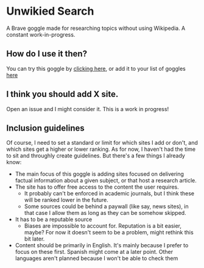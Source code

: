 # Unwikied Search
A Brave goggle made for researching topics without using Wikipedia. A constant work-in-progress. 

## How do I use it then?

You can try this goggle by [clicking here](https://search.brave.com/goggles?goggles_id=https%3A%2F%2Fraw.githubusercontent.com%2FArbakato%2FUnwikiedSearch%2Fmain%2FUnwikiedSearch), or add it to your list of goggles [here](https://search.brave.com/goggles/discover?goggles_id=https%3A%2F%2Fraw.githubusercontent.com%2FArbakato%2FUnwikiedSearch%2Fmain%2FUnwikiedSearch&nav=site)

## I think you should add X site.

Open an issue and I might consider it. This is a work in progress!

## Inclusion guidelines

Of course, I need to set a standard or limit for which sites I add or don't, and which sites get a higher or lower ranking. As for now, I haven't had the time to sit and throughly create guidelines. But there's a few things I already know:

* The main focus of this goggle is adding sites focused on delivering factual information about a given subject, or that host a research article.
* The site has to offer free access to the content the user requires.
  * It probably can't be enforced in academic journals, but I think these will be ranked lower in the future.
  * Some sources could be behind a paywall (like say, news sites), in that case I allow them as long as they can be somehow skipped.
* It has to be a reputable source
  * Biases are impossible to account for. Reputation is a bit easier, maybe? For now it doesn't seem to be a problem, might rethink this bit later.
* Content should be primarily in English. It's mainly because I prefer to focus on these first. Spanish might come at a later point. Other languages aren't planned because I won't be able to check them
